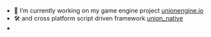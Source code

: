 - 🔭 I’m currently working on my game engine project [unionengine.io](http://unionengine.io)
- 🛠️ and cross platform script driven framework [union_native](https://github.com/liamlangli/union_native)
- 
